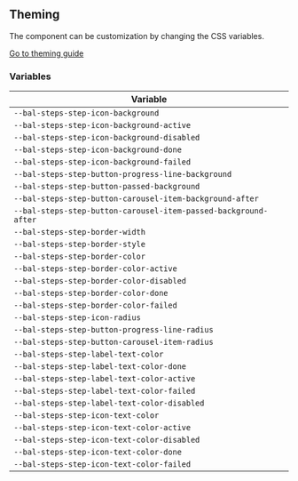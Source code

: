 ## Theming

The component can be customization by changing the CSS variables.

<a class="sb-unstyled button is-primary" href="../?path=/docs/development-theming--page">Go to theming guide</a>

<!-- START: human documentation -->

<!-- END: human documentation -->

### Variables​

| Variable                                                        |
| --------------------------------------------------------------- |
| `--bal-steps-step-icon-background`                              |
| `--bal-steps-step-icon-background-active`                       |
| `--bal-steps-step-icon-background-disabled`                     |
| `--bal-steps-step-icon-background-done`                         |
| `--bal-steps-step-icon-background-failed`                       |
| `--bal-steps-step-button-progress-line-background`              |
| `--bal-steps-step-button-passed-background`                     |
| `--bal-steps-step-button-carousel-item-background-after`        |
| `--bal-steps-step-button-carousel-item-passed-background-after` |
| `--bal-steps-step-border-width`                                 |
| `--bal-steps-step-border-style`                                 |
| `--bal-steps-step-border-color`                                 |
| `--bal-steps-step-border-color-active`                          |
| `--bal-steps-step-border-color-disabled`                        |
| `--bal-steps-step-border-color-done`                            |
| `--bal-steps-step-border-color-failed`                          |
| `--bal-steps-step-icon-radius`                                  |
| `--bal-steps-step-button-progress-line-radius`                  |
| `--bal-steps-step-button-carousel-item-radius`                  |
| `--bal-steps-step-label-text-color`                             |
| `--bal-steps-step-label-text-color-done`                        |
| `--bal-steps-step-label-text-color-active`                      |
| `--bal-steps-step-label-text-color-failed`                      |
| `--bal-steps-step-label-text-color-disabled`                    |
| `--bal-steps-step-icon-text-color`                              |
| `--bal-steps-step-icon-text-color-active`                       |
| `--bal-steps-step-icon-text-color-disabled`                     |
| `--bal-steps-step-icon-text-color-done`                         |
| `--bal-steps-step-icon-text-color-failed`                       |

